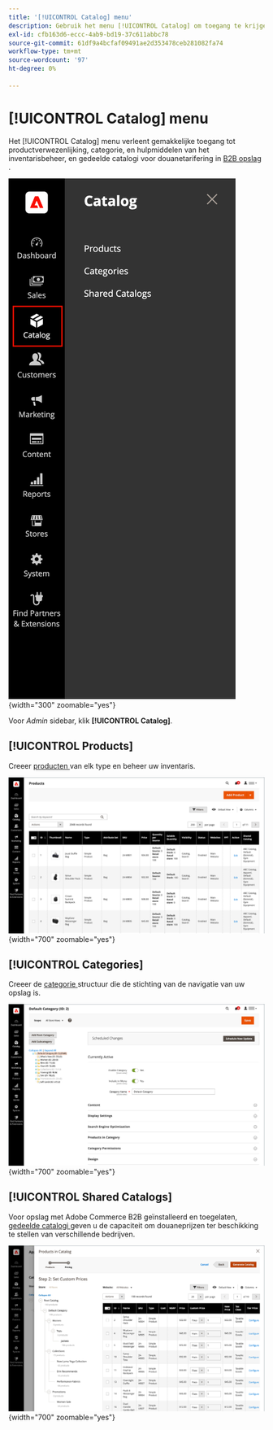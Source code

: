```yaml
---
title: '[!UICONTROL Catalog] menu'
description: Gebruik het menu [!UICONTROL Catalog] om toegang te krijgen tot programma's voor het maken van producten, categorieën en voorraadbeheer.
exl-id: cfb163d6-eccc-4ab9-bd19-37c611abbc78
source-git-commit: 61df9a4bcfaf09491ae2d353478ceb281082fa74
workflow-type: tm+mt
source-wordcount: '97'
ht-degree: 0%

---
```


# [!UICONTROL Catalog] menu

Het [!UICONTROL Catalog] menu verleent gemakkelijke toegang tot productverwezenlijking, categorie, en hulpmiddelen van het inventarisbeheer, en gedeelde catalogi voor douanetarifering in [ B2B opslag ](https://experienceleague.adobe.com/docs/commerce-admin/b2b/introduction.html?lang=nl-NL).

![ het menu van de Catalogus ](./assets/admin-menu-catalog.png){width="300" zoomable="yes"}

Voor _Admin_ sidebar, klik **[!UICONTROL Catalog]**.

## [!UICONTROL Products]

Creeer [ producten ](products-list.md) van elk type en beheer uw inventaris.

![ Net van Producten ](./assets/products-grid.png){width="700" zoomable="yes"}

## [!UICONTROL Categories]

Creeer de [ categorie ](categories.md) structuur die de stichting van de navigatie van uw opslag is.

![ de werkruimte van de Categorie ](./assets/category-workspace.png){width="700" zoomable="yes"}

## [!UICONTROL Shared Catalogs]

Voor opslag met Adobe Commerce B2B geïnstalleerd en toegelaten, [ gedeelde catalogi ](https://experienceleague.adobe.com/docs/commerce-admin/b2b/shared-catalogs/catalog-shared.html?lang=nl-NL) geven u de capaciteit om douaneprijzen ter beschikking te stellen van verschillende bedrijven.

![ Gedeelde catalogusproducten ](./assets/shared-catalog-setup.png){width="700" zoomable="yes"}
